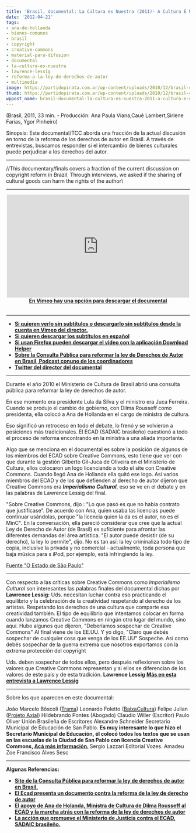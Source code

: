 ```yaml
---
title: 'Brasil, documental: La Cultura es Nuestra (2011)- A Cultura É Nossa (2011) '
date: '2012-04-21'
tags:
- ana-de-hollanda
- bienes-comunes
- brasil
- copyright
- creative-commons
- material-para-difusion
- documental
- la-cultura-es-nuestra
- lawrence-lessig
- reforma-a-la-ley-de-derechos-de-autor
- multimedia
image: https://partidopirata.com.ar/wp-content/uploads/2010/12/brasil-copyright.png
thumb: https://partidopirata.com.ar/wp-content/uploads/2010/12/brasil-copyright-150x150.png
wppost_name: brasil-documental-la-cultura-es-nuestra-2011-a-cultura-e-nossa-2011
---
```


(Brasil, 2011, 33 min. - Producción: Ana Paula Viana,Cauê Lambert,Sirlene Farias, Ygor Pinheiro)

Sinopsis: Este documental/TCC aborda una fracción de la actual discusión en torno de la reforma de los derechos de autor en Brasil. A través de entrevistas, buscamos responder si el intercambio de bienes culturales puede perjudicar a los derechos del autor.

<hr />

//This documentary/finals covers a fraction of the current discussion on copyright reform in Brazil. Through interviews, we asked if the sharing of cultural goods can harm the rights of the author\\

<hr />

<center>
<iframe src="http://player.vimeo.com/video/40768929" frameborder="0" width="500" height="281"></iframe></center><center><strong><a href="http://vimeo.com/40768929" target="_blank">En Vimeo hay una opción para descargar el documental</a></strong></center>&nbsp;

<hr />

<ul>
	<li><strong><a href="https://vimeo.com/36816316" target="_blank">Si quieren verlo sin subtítulos o descargarlo sin subtítulos desde la cuenta en Vimeo del director.</a></strong></li>
	<li><strong><a href="https://rapidshare.com/files/1518739003/lessig.srt" target="_blank">Si quieren descargar los subtítulos en español</a></strong></li>
	<li><strong><a href="http://www.downloadhelper.net/update.php?from=4.9.8&amp;to=4.9.9" target="_blank">Si usan Firefox pueden descargar el video con la aplicación Download Helper</a></strong></li>
	<li><strong><a href="https://partidopirata.com.ar/2730/brasil-marco-civil-de-internet-derechos-y-deberes-en-el-uso-de-internet">Sobre la Consulta Pública para reformar la ley de Derechos de Autor en Brasil, Podcast conuno de los coordinadores</a></strong></li>
	<li><strong><a href="https://twitter.com/#!/ygorp" target="_blank">Twitter del director del documental</a></strong></li>
</ul>

<hr />

Durante el año 2010 el Ministerio de Cultura de Brasil abrió una consulta pública para reformar la ley de derechos de autor.

En ese momento era presidente Lula da Silva y el ministro era Juca Ferreira. Cuando se produjo el cambio de gobierno, con Dilma Rousseff como presidenta, ella colocó a Ana de Hollanda en el cargo de ministra de cultura.

Eso significó un retroceso en todo el debate, lo frenó y se volvieron a posiciones más tradicionales. El ECAD (SADAIC brasileño) cuestionó a todo el proceso de reforma encontrando en la ministra a una aliada importante.

Algo que se menciona en el documental es sobre la posición de algunos de los miembros del ECAD sobre Creative Commons, esto tiene que ver con que durante la gestión Gilberto Gil-Juca de Oliveira en el Ministerio de Cultura, ellos colocaron un logo licenciando a todo el site con Creative Commons. Cuando llegó Ana de Hollanda ella quitó ese logo. Así varios miembros del ECAD y de los que defienden al derecho de autor dijeron que Creative Commons era <strong><em>Imperialismo Cultural</em></strong>, eso se ve en el debate y en las palabras de Lawrence Lessig del final.

"Sobre Creative Commons, dijo : "Lo que pasó es que no había contrato que justificase". De acuerdo con Ana, quien usaba las licencias puede continuar usándolas, porque "la licencia quien la da es el autor, no es el MinC". En la conversación, ella pareció considerar que cree que la actual Ley de Derecho de Autor (de Brasil) es suficiente para afrontar las diferentes demandas del área artística. "El autor puede desistir (de su derecho), la ley lo permite", dijo. No es tan así: la ley criminaliza todo tipo de copia, inclusive la privada y no comercial - actualmente, toda persona que baja música para s iPod, por ejemplo, está infringiendo la ley.

<a href="http://www.estadao.com.br/estadaodehoje/20110127/not_imp671565,0.php" target="_blank">Fuente "O Estado de São Paulo"</a>

<hr />

Con respecto a las críticas sobre Creative Commons como <em>Imperialismo Cultural</em> son interesantes las palabras finales del documental dichas por <strong>Lawrence Lessig:</strong>
Uds. necesitan luchar contra eso practicando el equilibrio y la celebración de la creatividad respetando al derecho de los artistas.
Respetando los derechos de una cultura que comparte esa creatividad también.
El tipo de equilibrio que intentamos colocar en forma cuando lanzamos Creative Commons en ningún otro lugar del mundo, sino aquí.
Hubo algunos que dijeron, "Deberíamos sospechar de Creative Commons"
Al final viene de los EE.UU.
Y yo digo, "Claro que debés sospechar de cualquier cosa que venga de los EE.UU"
Sospeche.
Así como debés sospechar de la guerra extrema que nosotros exportamos con la extrema protección del copyright

Uds. deben sospechar de todos ellos, pero después reflexionen sobre los valores que Creative Commons representan y si ellos se diferencian de los valores de este país y de esta tradición.
<strong>Lawrence Lessig</strong>
<strong><a href="https://partidopirata.com.ar/1691/las-predicciones-de-lawrence-entrevista-a-lawrence-lessig-creative-commons">Más en esta entrevista a Lawrence Lessig</a></strong>

<hr />

Sobre los que aparecen en este documental:

João Marcelo Bôscoli (<a href="http://tramavirtual.uol.com.br/" target="_blank">Trama</a>)
Leonardo Foletto (<a href="http://baixacultura.org/" target="_blank">BaixaCultura</a>)
Felipe Julian (<a href="http://www.axialvirtual.com/Axial/Axial/Axial_%28home%29.html" target="_blank">Projeto Axial</a>)
Hildebrando Pontes (Abogado)
Claudio Willer (Escritor)
Paulo Oliver
Unión Brasileña de Escritores
Alexandre Schneider
Secretario Municipal de Educación de San Pablo.
<strong>Es muy interesante lo que hizo el Secretario Municipal de Educación, él colocó todos los textos que se usan en las escuelas de la Ciudad de San Pablo con licencia Creative Commons, <a href="https://partidopirata.com.ar/1938/municipalidad-de-san-pablo-brasil-libera-el-uso-de-todo-su-material-didatico-a-traves-de-licencias-ccc" target="_blank">Acá más información.</a>
</strong>Sergio Lazzari
Editorial Vozes.
Amadeu Zoe
Francisco Alves
Sesc

<hr />

<strong>Algunas Referencias:</strong>
<ul>
	<li><strong><a href="http://www.cultura.gov.br/consultadireitoautoral/" target="_blank">Site de la Consulta Pública para reformar la ley de derechos de autor en Brasil.</a></strong></li>
	<li><strong> <a href="http://partido-pirata.blogspot.com/2010/07/brasil-ecad-presenta-documento-contra.html" target="_Blank">El Ecad presenta un documento contra la reforma de la ley de derecho de autor</a></strong></li>
	<li><strong> <a href="http://partido-pirata.blogspot.com/2011/01/el-samba-triste-de-ana-de-hollanda.html" target="_blank">El apoyo de Ana de Holanda, Ministra de Cultura de Dilma Rousseff al ECAD y la marcha atrás con la reforma de la ley de derechos de autor</a></strong></li>
	<li><strong> <a href="http://partido-pirata.blogspot.com/2011/05/brasil-union-inicia-una-accion-contra.html" target="_blank">La acción que promueve el Ministerio de Justicia contra el ECAD, SADAIC brasileño.</a></strong></li>
</ul>
&nbsp;
